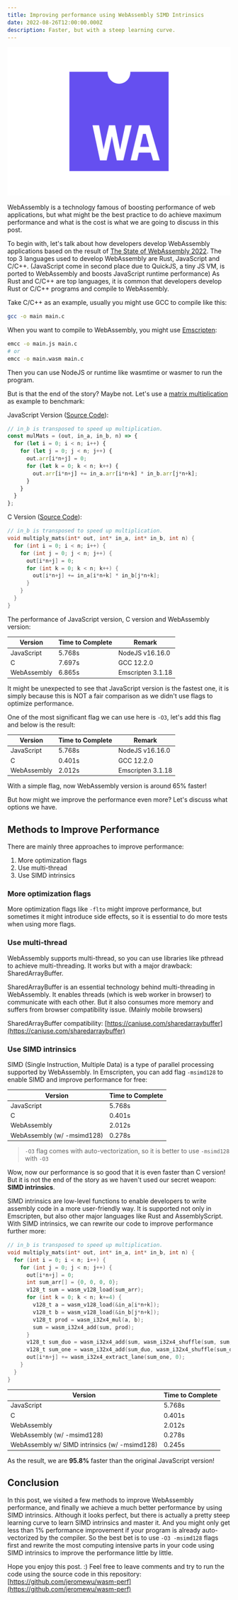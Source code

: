 ```yaml
---
title: Improving performance using WebAssembly SIMD Intrinsics
date: 2022-08-26T12:00:00.000Z
description: Faster, but with a steep learning curve.
---
```


![WebAssembly Logo](./wa-logo.png)

WebAssembly is a technology famous of boosting performance of web applications,
but what might be the best practice to do achieve maximum performance and what
is the cost is what we are going to discuss in this post.

To begin with, let's talk about how developers develop WebAssembly applications based
on the result of [The State of WebAssembly
2022](https://blog.scottlogic.com/2022/06/20/state-of-wasm-2022.html). The top 3
languages used to develop WebAssembly are Rust, JavaScript and C/C++.
(JavaScript come in second place due to QuickJS, a tiny JS VM, is ported to
WebAssembly and boosts JavaScript runtime performance) As Rust and C/C++ are
top languages, it is common that developers develop Rust or C/C++
programs and compile to WebAssembly.

Take C/C++ as an example, usually you might use GCC to compile like this:

```bash
gcc -o main main.c
```

When you want to compile to WebAssembly, you might use [Emscripten](https://emscripten.org/):

```bash
emcc -o main.js main.c
# or
emcc -o main.wasm main.c
```

Then you can use NodeJS or runtime like wasmtime or wasmer to run the program.

But is that the end of the story? Maybe not. Let's use a [matrix
multiplication](https://en.wikipedia.org/wiki/Matrix_multiplication)
as example to benchmark:

JavaScript Version ([Source Code](https://github.com/jeromewu/wasm-perf/blob/main/mul_mats.js)):

```javascript
// in_b is transposed to speed up multiplication.
const mulMats = (out, in_a, in_b, n) => {
  for (let i = 0; i < n; i++) {
    for (let j = 0; j < n; j++) {
      out.arr[i*n+j] = 0;
      for (let k = 0; k < n; k++) {
        out.arr[i*n+j] += in_a.arr[i*n+k] * in_b.arr[j*n+k];
      }
    }
  }
};
```

C Version ([Source Code](https://github.com/jeromewu/wasm-perf/blob/main/mul_mats.c)):

```c
// in_b is transposed to speed up multiplication.
void multiply_mats(int* out, int* in_a, int* in_b, int n) {
  for (int i = 0; i < n; i++) {
    for (int j = 0; j < n; j++) {
      out[i*n+j] = 0;
      for (int k = 0; k < n; k++) {
        out[i*n+j] += in_a[i*n+k] * in_b[j*n+k];
      }
    }
  }
}
```

The performance of JavaScript version, C version and WebAssembly version:

| Version | Time to Complete | Remark |
| ------- | ---------------- | ------ |
| JavaScript | 5.768s | NodeJS v16.16.0 |
| C | 7.697s | GCC 12.2.0 |
| WebAssembly | 6.865s | Emscripten 3.1.18 |

It might be unexpected to see that JavaScript version is the fastest one, it is
simply because this is NOT a fair comparison as we didn't use flags to optimize
performance.

One of the most significant flag we can use here is `-O3`, let's add this flag
and below is the result:

| Version | Time to Complete | Remark |
| ------- | ---------------- | ------ |
| JavaScript | 5.768s | NodeJS v16.16.0 |
| C | 0.401s | GCC 12.2.0 |
| WebAssembly | 2.012s | Emscripten 3.1.18 |

With a simple flag, now WebAssembly version is around 65% faster!

But how might we improve the performance even more? Let's discuss what options
we have.

## Methods to Improve Performance

There are mainly three approaches to improve performance:

1. More optimization flags
2. Use multi-thread
3. Use SIMD intrinsics

### More optimization flags

More optimization flags like `-flto` might improve performance, but sometimes it
might introduce side effects, so it is essential to do more tests when using
more flags.

### Use multi-thread

WebAssembly supports multi-thread, so you can use libraries like pthread to
achieve multi-threading. It works but with a major drawback: SharedArrayBuffer.

SharedArrayBuffer is an essential technology behind multi-threading in
WebAssembly. It enables threads (which is web worker in browser) to communicate
with each other. But it also consumes more memory and suffers from browser
compatibility issue. (Mainly mobile browsers)

SharedArrayBuffer compatibility: [https://caniuse.com/sharedarraybuffer](https://caniuse.com/sharedarraybuffer)

### Use SIMD intrinsics

SIMD (Single Instruction, Multiple Data) is a type of parallel processing
supported by WebAssembly. In Emscripten, you can add flag `-msimd128` to
enable SIMD and improve performance for free:

| Version | Time to Complete |
| ------- | ---------------- |
| JavaScript | 5.768s |
| C | 0.401s |
| WebAssembly | 2.012s |
| WebAssembly (w/ -msimd128) | 0.278s |

> `-O3` flag comes with auto-vectorization, so it is better to use `-msimd128`
> with `-O3`

Wow, now our performance is so good that it is even faster than C version! But
it is not the end of the story as we haven't used our secret weapon: **SIMD
intrinsics**.

SIMD intrinsics are low-level functions to enable developers to write assembly
code in a more user-friendly way. It is supported not only in Emscripten, but
also other major languages like Rust and AssemblyScript. With SIMD intrinsics,
we can rewrite our code to improve performance further more:

```c
// in_b is transposed to speed up multiplication.
void multiply_mats(int* out, int* in_a, int* in_b, int n) {
  for (int i = 0; i < n; i++) {
    for (int j = 0; j < n; j++) {
      out[i*n+j] = 0;
      int sum_arr[] = {0, 0, 0, 0};
      v128_t sum = wasm_v128_load(sum_arr);
      for (int k = 0; k < n; k+=4) {
        v128_t a = wasm_v128_load(&in_a[i*n+k]);
        v128_t b = wasm_v128_load(&in_b[j*n+k]);
        v128_t prod = wasm_i32x4_mul(a, b);
        sum = wasm_i32x4_add(sum, prod);
      }
      v128_t sum_duo = wasm_i32x4_add(sum, wasm_i32x4_shuffle(sum, sum, 2, 3, 0, 0));
      v128_t sum_one = wasm_i32x4_add(sum_duo, wasm_i32x4_shuffle(sum_duo, sum_duo, 1, 0, 0, 0));
      out[i*n+j] += wasm_i32x4_extract_lane(sum_one, 0);
    }
  }
}
```

| Version | Time to Complete |
| ------- | ---------------- |
| JavaScript | 5.768s |
| C | 0.401s |
| WebAssembly | 2.012s |
| WebAssembly (w/ -msimd128) | 0.278s |
| WebAssembly w/ SIMD intrinsics (w/ -msimd128) | 0.245s |

As the result, we are **95.8%** faster than the original JavaScript version!

## Conclusion

In this post, we visited a few methods to improve WebAssembly performance, and
finally we achieve a much better performance by using SIMD intrinsics. Although
it looks perfect, but there is actually a pretty steep learning curve to learn
SIMD intrinsics and master it. And you might only get less than 1% performance
improvement if your program is already auto-vectorized by the compiler. So the
best bet is to use `-O3 -msimd128` flags first and rewrite the most computing
intensive parts in your code using SIMD intrinsics to improve the performance
little by little.

Hope you enjoy this post. :) Feel free to leave comments and try to run the code
using the source code in this repository: [https://github.com/jeromewu/wasm-perf](https://github.com/jeromewu/wasm-perf)
